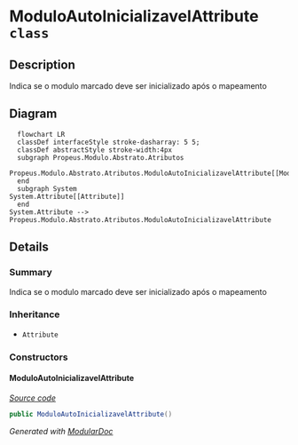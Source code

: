 # ModuloAutoInicializavelAttribute `class`

## Description
Indica se o modulo marcado deve ser inicializado após o mapeamento

## Diagram
```mermaid
  flowchart LR
  classDef interfaceStyle stroke-dasharray: 5 5;
  classDef abstractStyle stroke-width:4px
  subgraph Propeus.Modulo.Abstrato.Atributos
  Propeus.Modulo.Abstrato.Atributos.ModuloAutoInicializavelAttribute[[ModuloAutoInicializavelAttribute]]
  end
  subgraph System
System.Attribute[[Attribute]]
  end
System.Attribute --> Propeus.Modulo.Abstrato.Atributos.ModuloAutoInicializavelAttribute
```

## Details
### Summary
Indica se o modulo marcado deve ser inicializado após o mapeamento

### Inheritance
 - `Attribute`

### Constructors
#### ModuloAutoInicializavelAttribute
[*Source code*](https://github.com///blob//src/Propeus.Modulo.IL/Geradores/ILGerador.cs#L15)
```csharp
public ModuloAutoInicializavelAttribute()
```

*Generated with* [*ModularDoc*](https://github.com/hailstorm75/ModularDoc)
